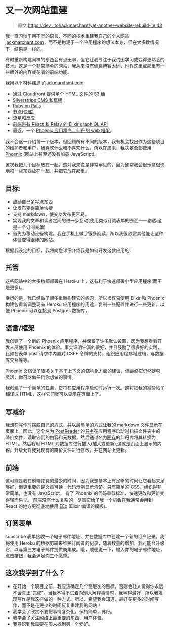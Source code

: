 # 又一次网站重建

> 原文:[https://dev . to/jackmarchant/yet-another-website-rebuild-1e 43](https://dev.to/jackmarchant/yet-another-website-rebuild-1e43)

我一直习惯于用不同的语言、不同的技术重建我自己的个人网站[jackmarchant.com](https://www.jackmarchant.com)，而不是拘泥于一个应用程序的想法本身，但在大多数情况下，结果是一样的。

有时重新构建同样的东西会有点无聊，但它让我专注于我试图学习或变得更熟悉的技术。这是一个非常简单的网站，我从来没有偏离博客太远，也许这里或那里有一些额外的内容或花哨的前端功能。

我用以下材料建造了[jackmarchant.com](https://www.jackmarchant.com):

*   通过 Cloudfront 提供单个 HTML 文件的 S3 桶
*   [Silverstripe CMS 和框架](https://github.com/jackmarchant/jackmarchant_com)
*   [Ruby on Rails](https://github.com/jackmarchant/website-rails)
*   [节点(快递)](https://github.com/jackmarchant/website)
*   流星和反应
*   [前端带有 React 和 Relay 的 Elixir graph QL API](https://github.com/jackmarchant/jackmarchant-react-relay)
*   最近，一个 [Phoenix 应用程序，仙丹的 web 框架](https://github.com/jackmarchant/jackmarchant)。

我不会逐一介绍每一个版本，但回顾所有不同的版本，我有机会找出作为这些项目的维护者和用户，我喜欢什么和不喜欢什么，所以在周末，我决定全部使用 [Phoenix](http://phoenixframework.org) (网站上甚至还没有加载 JavaScript)。

这次我把几个目标放在一起，这对我来说是非常罕见的，因为通常我会很乐意很快地把一些东西放在一起，并把它放在那里。

## [](#goals)目标:

*   鼓励自己多写点东西
*   让发布变得简单快捷
*   支持 markdown，使交叉发布更容易。
*   实现我的文章和读者之间的进一步互动(使用类似订阅表单的东西——剧透:这是一个订阅表单)
*   首先为移动设备构建。我在手机上做了很多阅读，所以我很欣赏其他能让这种体验变得很棒的网站。

根据我设定的目标，我将向您详细介绍我是如何开发这款应用的:

## [](#hosting)托管

这些网站中的大多数都部署在 Heroku 上，这有利于快速部署小型应用程序(而不是更多)。

幸运的是，我已经做了很多重新构建它的练习，所以很容易使用 Elixir 和 Phoenix 构建包重新调整现有 Heroku 应用程序的用途，复制一些配置并进行一些更新，以便 Phoenix 可以连接到 Postgres 数据库。

## [](#languageframework)语言/框架

我创建了一个新的 Phoenix 应用程序，并保留了许多默认设置，因为我想看看开发人员使用 Phoenix 的体验。事实证明它真的很好，并且鼓励了很多好的实践，比如在表单 post 请求中内置对 CSRF 令牌的支持，组织应用程序域逻辑，与数据库交互等等。

Phoenix 文档谈了很多关于基于[上下文](https://hexdocs.pm/phoenix/contexts.html)的结构化方面的建议，但最终它仍然足够灵活，你可以做任何你想做的事情。

我创建了一个简单的[任务](https://hexdocs.pm/elixir/Task.html)，它将在应用程序启动时运行一次。这将把我的减价帖子翻译成 HTML，这样它们就可以显示在页面上了。

## [](#writing-markdown)写减价

我想在写作时摆脱自己的方式，并以最简单的方式让我的 markdown 文件显示在页面上。因此，这个名为 [PostReader](https://github.com/jackmarchant/jackmarchant/blob/master/lib/jack_marchant/post_reader.ex) 的[任务](https://hexdocs.pm/elixir/Task.html)在应用程序启动时扫描文件夹中的降价文件，读取它们的内容和元数据，然后通过名为[圈存](https://github.com/pragdave/earmark/blob/master/README.md)的仙丹库将其转换为 HTML。然后我用 HTML 对数据库进行插入(插入或更新),这就是页面上显示的内容。升级允许我对现有的降价文件进行修改，并在网站上更新。

## [](#frontend)前端

这可能是我在前端花费的最少的时间，因为我想基本上有足够的时间让它看起来足够好，但更重要的是文章可读，代码示例显示清楚。只有简单的 CSS，组织得非常简单，也没有 JavaScript。
有了 Phoenix 的代码重载标准，快速更改和更新变得轻而易举。
前端没有什么复杂的，尽管它给了我一个机会在我通常会用到 React 的地方更彻底地使用 [EEx](https://hexdocs.pm/eex/EEx.html) (Elixir 编译的模板)。

## [](#subscribe-form)订阅表单

subscribe 表单接收一个电子邮件地址，并在数据库中创建一个新的订户记录。我将使用 Heroku 的数据剪辑来维护订阅者的记录，随着数量的增加，我可能会升级它，以与第三方电子邮件提供商集成。哦，顺便说一下，输入你的电子邮件地址，点击按钮，我会满足你三个愿望。

## [](#what-did-i-learn-this-time)这次我学到了什么？

*   在开始一个项目之前，我应该确定几个高层次的目标，否则会让人觉得你永远不会真正“完成”。当我不得不试着向别人解释事情时，我学得最好，所以我发现写作是我这样做的一种方式。所以，希望我会知道，最好花更多的时间写作，而不是花更少的时间反复重建我的网站！
*   我学会了欣赏不要把事情复杂化，保持简单，苏丹。
*   我学会了关注网络上最重要的东西，用户体验。
*   我意识到我需要在周末找到另一个爱好。